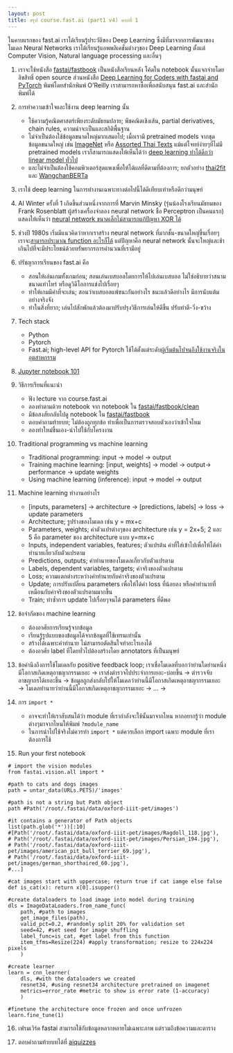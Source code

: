 ```yaml
---
layout: post
title: สรุป course.fast.ai (part1 v4) คาบที่ 1
---
```


ในคาบแรกของ fast.ai เราได้เรียนรู้ประวัติของ Deep Learning ซึ่งมีที่มาจากการพัฒนาของโมเดล Neural Networks เราได้เรียนรู้แอพพลิเคชั่นต่างๆของ Deep Learning ตั้งแต่ Computer Vision, Natural language processing และอื่นๆ

1. เราจะใช้หนังสือ [fastai/fastbook](https://github.com/fastai/fastbook) เป็นหนังสือเรียนหลัง โค้ดใน notebook นั้นแจกจ่ายโดยลิขสิทธิ์ open source ส่วนหนังสือ [Deep Learning for Coders with fastai and PyTorch](https://www.oreilly.com/library/view/deep-learning-for/9781492045519/) พิมพ์โดยสำนักพิมพ์ O’Reilly เราสามารถหาซื้อเพื่อสนับสนุน fast.ai และสำนักพิมพ์ได้

2. การทำความเข้าใจและใช้งาน deep learning นั้น
	- ใช้ความรู้คณิตศาสตร์เพียงระดับมัธยมปลาย; พีชคณิตเชิงเส้น, partial derivatives, chain rules, ความน่าจะเป็นและสถิติพื้นฐาน
	- ไม่จำเป็นต้องใช้ข้อมูลขนาดใหญ่มากเสมอไป; เมื่อเรามี pretrained models จากชุดข้อมูลขนาดใหญ่ เช่น [ImageNet](http://www.image-net.org/) หรือ [Assorted Thai Texts](https://arxiv.org/abs/2101.09635) แม้แต่โจทย์ง่ายๆที่ไม่มี pretrained models เราก็สามารถแสดงให้เห็นได้ว่า [deep learning ทำได้ดีกว่า linear model ทั่วไป](https://github.com/cstorm125/sophia)
	- และไม่จำเป็นต้องใช้คอมพิวเตอร์สุดแพงเพื่อให้ได้ผลที่ดีตามที่ต้องการ; ยกตัวอย่าง [thai2fit](https://github.com/cstorm125/thai2fit) และ [WangchanBERTa](https://medium.com/airesearch-in-th/wangchanberta-%E0%B9%82%E0%B8%A1%E0%B9%80%E0%B8%94%E0%B8%A5%E0%B8%9B%E0%B8%A3%E0%B8%B0%E0%B8%A1%E0%B8%A7%E0%B8%A5%E0%B8%9C%E0%B8%A5%E0%B8%A0%E0%B8%B2%E0%B8%A9%E0%B8%B2%E0%B9%84%E0%B8%97%E0%B8%A2%E0%B8%97%E0%B8%B5%E0%B9%88%E0%B9%83%E0%B8%AB%E0%B8%8D%E0%B9%88%E0%B9%81%E0%B8%A5%E0%B8%B0%E0%B8%81%E0%B9%89%E0%B8%B2%E0%B8%A7%E0%B8%AB%E0%B8%99%E0%B9%89%E0%B8%B2%E0%B8%97%E0%B8%B5%E0%B9%88%E0%B8%AA%E0%B8%B8%E0%B8%94%E0%B9%83%E0%B8%99%E0%B8%82%E0%B8%93%E0%B8%B0%E0%B8%99%E0%B8%B5%E0%B9%89-d920c27cd433)

3. เราใช้ deep learning ในการทำงานเฉพาะทางต่อไปนี้ได้ดีเทียบเท่าหรือดีกว่ามนุษย์

4. AI Winter ครั้งที่ 1 เกิดขึ้นส่วนหนึ่งจากการที่ Marvin Minsky (รุ่นน้องโรงเรียนมัธยมของ Frank Rosenblatt ผู้สร้างเครื่องจำลอง neural network ชื่อ Perceptron เป็นคนแรก) แสดงให้เห็นว่า [neural network ขนาดเล็กไม่สามารถแก้ปัญหา XOR ได้](https://medium.com/@jayeshbahire/the-xor-problem-in-neural-networks-50006411840b)

5. ช่วงปี 1980s เริ่มมีแนวคิดว่าหากเราสร้าง neural network ที่มากชั้น-ขนาดใหญ่ขึ้นเรื่อยๆ เราจะ[สามารถประมาณ function อะไรก็ได้](https://en.wikipedia.org/wiki/Universal_approximation_theorem) แต่ปัญหาคือ neural network นั้นจะใหญ่และช้าเกินไปที่จะมีประโยชน์ด้วยทรัพยากรการคำนวณที่เรามีอยู่

6. ปรัชญาการเรียนของ fast.ai คือ
	- สอนให้เล่นเกมทั้งเกมก่อน; สอนเล่นเบสบอลโดยการให้ไปเล่นเบสบอล ไม่ใช่อธิบายว่าสนามขนาดเท่าไหร่ หรือดูวิดีโอการแข่งไปเรื่อยๆ
	- ทำให้เกมมีค่าที่จะเล่น; สอนว่าเบสบอลแพ้ชนะกันอย่างไร ชนะแล้วดีอย่างไร มีการนับแต้มอย่างจริงจัง 
	- ทำในสิ่งที่ยาก; เล่นไปสักพักแล้วต้องมาปรับปรุงวิธีการเล่นให้ดีขึ้น ปรับท่าตี-วิ่ง-ขว้าง

7. Tech stack
	- Python
	- Pytorch
	- Fast.ai; high-level API for Pytorch ใช้ได้ตั้งแต่ระดับ[ผู้เริ่มต้นไปจนถึงใช้งานจริงในอุตสาหกรรม](https://arxiv.org/abs/2002.04688)

8. [Jupyter notebook 101](https://github.com/fastai/fastbook/blob/master/clean/app_jupyter.ipynb)

9. วิธีการเรียนที่แนะนำ
	- ฟัง lecture จาก course.fast.ai
	- ลองทำตามด้วย notebook จาก notebook ใน [fastai/fastbook/clean](https://github.com/fastai/fastbook/clean)
	- มีข้อสงสัยกลับไปดู notebook ใน [fastai/fastbook](https://github.com/fastai/fastbook)
	- ตอบคำถามท้ายบท; ไม่ต้องถูกทุกข้อ ทำเพื่อเป็นการตรวจสอบตัวเองว่าเข้าใจไหม
	- ลองทำใหม่ขึ้นเอง-นำไปใช้กับโครงงาน

10. Traditional programming vs machine learning
	- Traditional programming: input → model → output
	- Training machine learning: [input, weights] → model → output→ performance → update weights
	- Using machine learning (inference): input → model → output

11. Machine learning ทำงานอย่างไร
	- [inputs, parameters] → architecture → [predictions, labels] → loss → update parameters
	- Architecture; รูปร่างของโมเดล เช่น y = mx+c
	- Parameters, weights; ค่าตัวแปรต่างๆของ architecture เช่น y = 2x+5; 2 และ 5 คือ parameter ของ architecture แบบ y=mx+c
	- Inputs, independent variables, features; ตัวแปรต้น ค่าที่ใส่เข้าไปเพื่อให้ได้คำทำนายเกี่ยวกับตัวแปรตาม
	- Predictions, outputs; คำทำนายของโมเดลเกี่ยวกับตัวแปรตาม
	- Labels, dependent variables, targets; ค่าจริงของตัวแปรตาม
	- Loss; ความแตกต่างระหว่างคำทำนายกับค่าจริงของตัวแปรตาม
	- Update; การปรับเปลี่ยน parameters เพื่อให้ได้ค่า loss ที่น้อยลง หรือคำทำนายที่เหมือนกับค่าจริงของตัวแปรตามมากขึ้น
	- Train; ทำซ้ำการ update ไปเรื่อยๆจนได้ parameters ที่ดีพอ

12. ข้อจำกัดของ machine learning
	- ต้องอาศัยการเรียนรู้จากข้อมูล
	- เรียนรู้รูปแบบของข้อมูลได้จากข้อมูลที่ใช้เทรนเท่านั้น
	- สร้างได้เฉพาะคำทำนาย ไม่สามารถตัดสินใจทำอะไรเองได้
	- ต้องอาศัย label ที่โดยทั่วไปต้องสร้างโดย annotators ที่เป็นมนุษย์

13. ข้อคำนึงถึงการใช้โมเดลกับ positive feedback loop; เราเชื่อโมเดลที่บอกว่าย่านใดย่านหนึ่งมีโอกาสเกิดเหตุอาชญากรรมเยอะ → เราส่งตำรวจไปประจำการเยอะ-บ่อยขึ้น → ตำรวจจับอาชญากรได้เยอะขึ้น → ข้อมูลถูกส่งกลับไปให้โมเดลว่าย่านนี้มีโอกาสเกิดเหตุอาชญากรรมเยอะ → โมเดลทำนายว่าย่านนี้มีโอกาสเกิดเหตุอาชญากรรมเยอะ → … →

14. การ `import *`
	- อาจจะทำให้เราสับสนได้ว่า module ที่เรากำลังจะใช้นั้นมาจากไหน หากอยากรู้ว่า module ต่างๆมาจากไหนให้พิมพ์ `?module_name`
	- ในการนำไปใช้จริงไม่ควรทำ `import *` แต่ควรเลือก import เฉพาะ module ที่เราต้องการใช้

15. Run your first notebook
```
# import the vision modules
from fastai.vision.all import *

#path to cats and dogs images
path = untar_data(URLs.PETS)/'images'

#path is not a string but Path object
path #Path('/root/.fastai/data/oxford-iiit-pet/images')

#it contains a generator of Path objects
list(path.glob('*'))[:10] 
#[Path('/root/.fastai/data/oxford-iiit-pet/images/Ragdoll_118.jpg'),
# Path('/root/.fastai/data/oxford-iiit-pet/images/Persian_194.jpg'),
# Path('/root/.fastai/data/oxford-iiit-pet/images/american_pit_bull_terrier_69.jpg'),
# Path('/root/.fastai/data/oxford-iiit-pet/images/german_shorthaired_60.jpg'),
#...]

#cat images start with uppercase; return true if cat iamge else false
def is_cat(x): return x[0].isupper()

#create dataloaders to load image into model during training
dls = ImageDataLoaders.from_name_func(
    path, #path to images 
    get_image_files(path), 
    valid_pct=0.2, #randomly split 20% for validation set
    seed=42, #set seed for image shuffling
    label_func=is_cat, #get label from this function
    item_tfms=Resize(224) #apply transformation; resize to 224x224 pixels
    )

#create learner
learn = cnn_learner(
	dls, #with the dataloaders we created
	resnet34, #using resnet34 architecture pretrained on imagenet
	metrics=error_rate #metric to show is error rate (1-accuracy)
	)

#finetune the architecture once frozen and once unfrozen	
learn.fine_tune(1)
```
16. เฟรมเวิร์ค fastai สามารถใช้กับข้อมูลหลากหลายไม่เฉพาะภาพ แต่รวมถึงข้อความและตาราง

17. ตอบคำถามท้ายบทได้ที่ [aiquizzes](https://aiquizzes.com/howto)